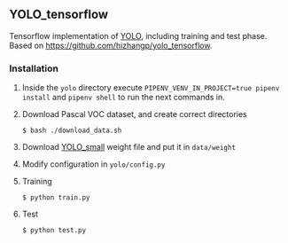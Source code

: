 ## YOLO_tensorflow

Tensorflow implementation of [YOLO](https://arxiv.org/pdf/1506.02640.pdf), including training and test phase.
Based on https://github.com/hizhangp/yolo_tensorflow.

### Installation

1. Inside the `yolo` directory execute `PIPENV_VENV_IN_PROJECT=true pipenv install` and `pipenv shell` to run the next commands in.

2. Download Pascal VOC dataset, and create correct directories
	```Shell
	$ bash ./download_data.sh
	```

3. Download [YOLO_small](https://drive.google.com/file/d/0B5aC8pI-akZUNVFZMmhmcVRpbTA/view?usp=sharing)
weight file and put it in `data/weight`

4. Modify configuration in `yolo/config.py`

5. Training
	```Shell
	$ python train.py
	```

6. Test
	```Shell
	$ python test.py
	```
